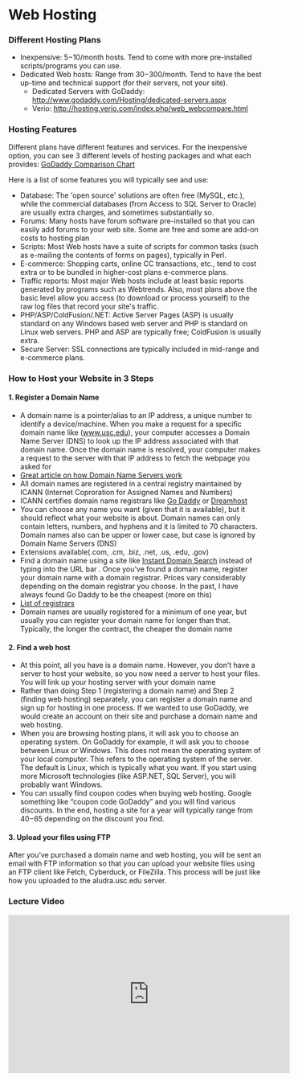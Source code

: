 Web Hosting
===========

### Different Hosting Plans

* Inexpensive: $5-$10/month hosts. Tend to come with more pre-installed scripts/programs you can use.
* Dedicated Web hosts: Range from $30-$300/month. Tend to have the best up-time and technical support (for their servers, not your site).
	* Dedicated Servers with GoDaddy: http://www.godaddy.com/Hosting/dedicated-servers.aspx
	* Verio: http://hosting.verio.com/index.php/web_webcompare.html
	      
	    
### Hosting Features

Different plans have different features and services. For the inexpensive option, you can see 3 different levels of hosting packages and what each provides: [GoDaddy Comparison Chart](http://www.godaddy.com/hosting/web-hosting.aspx?ci=8971G)

Here is a list of some features you will typically see and use:

* Database: The 'open source' solutions are often free (MySQL, etc.), while the commercial databases (from Access to SQL Server to Oracle) are usually extra charges, and sometimes substantially so.
* Forums: Many hosts have forum software pre-installed so that you can easily add forums to your web site. Some are free and some are add-on costs to hosting plan
* Scripts: Most Web hosts have a suite of scripts for common tasks (such as e-mailing the contents of forms on pages), typically in Perl. 
* E-commerce: Shopping carts, online CC transactions, etc., tend to cost extra or to be bundled in higher-cost plans e-commerce plans.
* Traffic reports: Most major Web hosts include at least basic reports generated by programs such as Webtrends. Also, most plans above the basic level allow you access (to download or process yourself) to the raw log files that record your site's traffic.
* PHP/ASP/ColdFusion/.NET: Active Server Pages (ASP) is usually standard on any Windows based web server and PHP is standard on Linux web servers. PHP and ASP are typically free; ColdFusion is usually extra.
* Secure Server: SSL connections are typically included in mid-range and e-commerce plans.
	  
### How to Host your Website in 3 Steps

#### 1. Register a Domain Name

* A domain name is a pointer/alias to an IP address, a unique number to identify a device/machine. When you make a request for a specific domain name like (www.usc.edu), your computer accesses a Domain Name Server (DNS) to look up the IP address associated with that domain name. Once the domain name is resolved, your computer makes a request to the server with that IP address to fetch the webpage you asked for
* <a href="http://www.howstuffworks.com/dns.htm">Great article on how Domain Name Servers work</a>
* All domain names are registered in a central registry maintained by ICANN (Internet Coproration for Assigned Names and Numbers)
* ICANN certifies domain name registrars like [Go Daddy](http://www.godaddy.com) or [Dreamhost](http://dreamhost.com/)
* You can choose any name you want (given that it is available), but it should reflect what your website is about. Domain names can only contain letters, numbers, and hyphens and it is limited to 70 characters. Domain names also can be upper or lower case, but case is ignored by Domain Name Servers (DNS)
* Extensions available(.com, .cm, .biz, .net, .us, .edu, .gov)
* Find a domain name using a site like <a href="http://instantdomainsearch.com/">Instant Domain Search</a> instead of typing into the URL bar . Once you’ve found a domain name, register your domain name with a domain registrar. Prices vary considerably depending on the domain registrar you choose. In the past, I have always found Go Daddy to be the cheapest (more on this)
* <a href="http://www.internic.net/alpha.html">List of registrars</a>
* Domain names are usually registered for a minimum of one year, but usually you can register your domain name for longer than that. Typically, the longer the contract, the cheaper the domain name


#### 2. Find a web host

* At this point, all you have is a domain name. However, you don’t have a server to host your website, so you now need a server to host your files. You will link up your hosting server with your domain name
* Rather than doing Step 1 (registering a domain name) and Step 2 (finding web hosting) separately, you can register a domain name and sign up for hosting in one process. If we wanted to use GoDaddy, we would create an account on their site and purchase a domain name and web hosting.
* When you are browsing hosting plans, it will ask you to choose an operating system. On GoDaddy for example, it will ask you to choose between Linux or Windows. This does not mean the operating system of your local computer. This refers to the operating system of the server. The default is Linux, which is typically what you want. If you start using more Microsoft technologies (like ASP.NET, SQL Server), you will probably want Windows. 
* You can usually find coupon codes when buying web hosting. Google something like “coupon code GoDaddy” and you will find various discounts. In the end, hosting a site for a year will typically range from $40-$65 depending on the discount you find.

#### 3. Upload your files using FTP

After you’ve purchased a domain name and web hosting, you will be sent an email with FTP information so that you can upload your website files using an FTP client like Fetch, Cyberduck, or FileZilla. This process will be just like how you uploaded to the aludra.usc.edu server.
 

 ### Lecture Video
 <iframe width="560" height="315" src="https://www.youtube.com/embed/t3pA9m_Ttsk" frameborder="0" allowfullscreen></iframe>